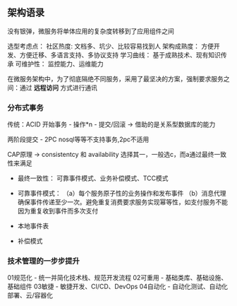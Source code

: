 ## 架构语录

没有银弹，微服务将单体应用的复杂度转移到了应用组件之间

选型考虑点：
社区热度:
	文档多、坑少、比较容易找到人
架构成熟度：
	方便开发、方便迁移、多语言支持、多协议支持
学习曲线：
	基于成熟技术、现有知识传承
可维护性：
	监控能力、运维能力
	
在微服务架构中，为了彻底隔绝不同服务，采用了最坚决的方案，强制要求服务之间：通过 **远程访问** 方式进行通讯

	
	
### 分布式事务
传统：ACID 
开始事务 - 操作*n - 提交/回滚  -> 借助的是关系型数据库的能力

两阶段提交 - 2PC
nosql等等不支持事务,2pc不适用

CAP原理 -> consistentcy 和 availability 选择其一，一般选c，而a通过最终一致性来满足

* 最终一致性：
可靠事件模式、业务补偿模式、TCC模式

* 可靠事件模式：
（a）每个服务原子性的业务操作和发布事件
（b）消息代理确保事件传递至少一次。避免重复消费要求服务实现幂等性，如支付服务不能因为重复收到事件而多次支付

* 本地事件表

* 补偿模式

### 技术管理的一步步提升

01规范化 - 统一并简化技术栈、规范开发流程
02可重用 - 基础类库、基础设施、基础组件
03敏捷   - 敏捷开发、CI/CD、DevOps
04自动化 - 自动化测试、自动化部署、云/容器化